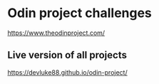 # Odin project challenges
https://www.theodinproject.com/

## Live version of all projects
https://devluke88.github.io/odin-project/
